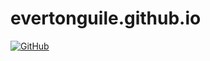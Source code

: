 # evertonguile.github.io

[![GitHub](https://img.shields.io/badge/GitHub-Visite%20meu%20Portifólio-blue?logo=github)](https://evertonguile.github.io/)
